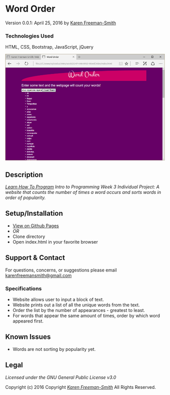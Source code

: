 # Word Order
Version 0.0.1: April 25, 2016
by [Karen Freeman-Smith](https://karenfreemansmith.github.io)

### Technologies Used
HTML, CSS, Bootstrap, JavaScript, jQuery

![screenshot of project running](screenshot.png)

## Description
*[Learn How To Program](http://learnhowtoprogram.com) Intro to Programming Week 3 Individual Project: A website that counts the number of times a word occurs and sorts words in order of popularity.*

## Setup/Installation
* [View on Github Pages](https://karenfreemansmith.github.io/LHP-IntroWk3-WordOrder)
* _OR_
* Clone directory
* Open index.html in your favorite browser

## Support & Contact
For questions, concerns, or suggestions please email karenfreemansmith@gmail.com

### Specifications
* Website allows user to input a block of text.
* Website prints out a list of all the unique words from the text.
* Order the list by the number of appearances - greatest to least.
* For words that appear the same amount of times, order by which word appeared first.

## Known Issues
* Words are not sorting by popularity yet.

## Legal
*Licensed under the GNU General Public License v3.0*

Copyright (c) 2016 Copyright _[Karen Freeman-Smith](https://karenfreemansmith.github.io)_ All Rights Reserved.
